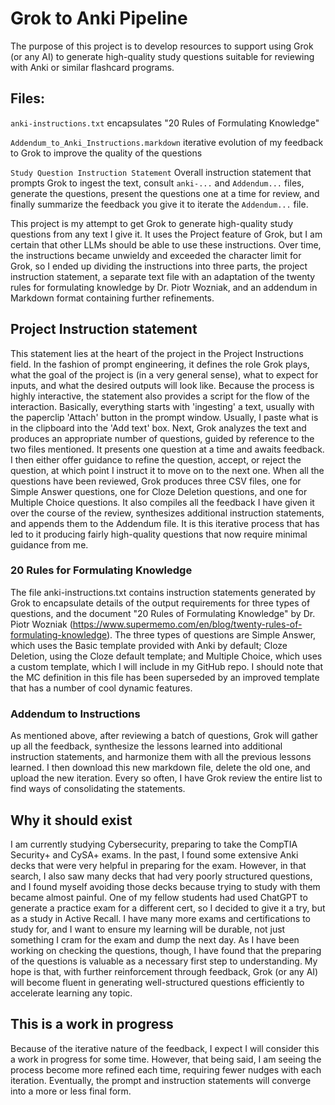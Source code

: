 # Grok to Anki Pipeline
The purpose of this project is to develop resources to support using Grok (or any AI) to generate high-quality study questions suitable for reviewing with Anki or similar flashcard programs.

## Files:

`anki-instructions.txt` encapsulates "20 Rules of Formulating Knowledge"

`Addendum_to_Anki_Instructions.markdown` iterative evolution of my feedback to Grok to improve the quality of the questions

`Study Question Instruction Statement` Overall instruction statement that prompts Grok to ingest the text, consult `anki-...` and `Addendum...` files, generate the questions, present the questions one at a time for review, and finally summarize the feedback you give it to iterate the `Addendum...` file.


This project is my attempt to get Grok to generate high-quality study questions from any text I give it. It uses the Project feature of Grok, but I am certain that other LLMs should be able to use these instructions. Over time, the instructions became unwieldy and exceeded the character limit for Grok, so I ended up dividing the instructions into three parts, the project instruction statement, a separate text file with an adaptation of the twenty rules for formulating knowledge by Dr. Piotr Wozniak, and an addendum in Markdown format containing further refinements.

## Project Instruction statement

This statement lies at the heart of the project in the Project Instructions field. In the fashion of prompt engineering, it defines the role Grok plays, what the goal of the project is (in a very general sense), what to expect for inputs, and what the desired outputs will look like. Because the process is highly interactive, the statement also provides a script for the flow of the interaction. Basically, everything starts with 'ingesting' a text, usually with the paperclip 'Attach' button in the prompt window. Usually, I paste what is in the clipboard into the 'Add text' box. Next, Grok analyzes the text and produces an appropriate number of questions, guided by reference to the two files mentioned. It presents one question at a time and awaits feedback. I then either offer guidance to refine the question, accept, or reject the question, at which point I instruct it to move on to the next one. When all the questions have been reviewed, Grok produces three CSV files, one for Simple Answer questions, one for Cloze Deletion questions, and one for Multiple Choice questions. It also compiles all the feedback I have given it over the course of the review, synthesizes additional instruction statements, and appends them to the Addendum file. It is this iterative process that has led to it producing fairly high-quality questions that now require minimal guidance from me.

### 20 Rules for Formulating Knowledge

The file anki-instructions.txt contains instruction statements generated by Grok to encapsulate details of the output requirements for three types of questions, and the document "20 Rules of Formulating Knowledge" by Dr. Piotr Wozniak (https://www.supermemo.com/en/blog/twenty-rules-of-formulating-knowledge). The three types of questions are Simple Answer, which uses the Basic template provided with Anki by default; Cloze Deletion, using the Cloze default template; and Multiple Choice, which uses a custom template, which I will include in my GitHub repo. I should note that the MC definition in this file has been superseded by an improved template that has a number of cool dynamic features.

### Addendum to Instructions

As mentioned above, after reviewing a batch of questions, Grok will gather up all the feedback, synthesize the lessons learned into additional instruction statements, and harmonize them with all the previous lessons learned. I then download this new markdown file, delete the old one, and upload the new iteration. Every so often, I have Grok review the entire list to find ways of consolidating the statements.

## Why it should exist

I am currently studying Cybersecurity, preparing to take the CompTIA Security+ and CySA+ exams. In the past, I found some extensive Anki decks that were very helpful in preparing for the exam. However, in that search, I also saw many decks that had very poorly structured questions, and I found myself avoiding those decks because trying to study with them became almost painful. One of my fellow students had used ChatGPT to generate a practice exam for a different cert, so I decided to give it a try, but as a study in Active Recall. I have many more exams and certifications to study for, and I want to ensure my learning will be durable, not just something I cram for the exam and dump the next day. As I have been working on checking the questions, though, I have found that the preparing of the questions is valuable as a necessary first step to understanding. My hope is that, with further reinforcement through feedback, Grok (or any AI) will become fluent in generating well-structured questions efficiently to accelerate learning any topic.

## This is a work in progress

Because of the iterative nature of the feedback, I expect I will consider this a work in progress for some time. However, that being said, I am seeing the process become more refined each time, requiring fewer nudges with each iteration. Eventually, the prompt and instruction statements will converge into a more or less final form.
